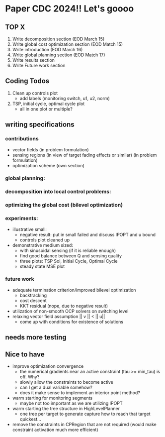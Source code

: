
# Paper CDC 2024!! Let's goooo

## TOP X
1. Write decomposition section (EOD March 15)
2. Write global cost optimization section (EOD Match 15)
3. Write introduction (EOD March 16)
4. Write global planning section (EOD Match 17)
5. Write results section 
6. Write Future work section

## Coding Todos
1. Clean up controls plot
    - add labels (monitoring switch, u1, u2, norm)
2. TSP, initial cycle, optimal cycle plot
    - all in one plot or multiple?

## writing specifications
### contributions
- vector fields (in problem formulation)
- sensing regions (in view of target fading effects or similar) (in problem formulation)
- optimization scheme (own section)

### global planning:

### decomposition into local control problems:

### optimizing the global cost (bilevel optimization)

### experiments:
- illustrative small:
    - negative result: put in small failed and discuss IPOPT and u bound
    - controls plot cleaned up
- demonstrative medium sized:
    - with sinusoidal sensing (if it is reliable enough)
    - find good balance between Q and sensing quality
    - three plots: TSP Sol, Initial Cycle, Optimal Cycle
    - steady state MSE plot

### future work
- adequate termination criterion/improved bilevel optimization
    - backtracking
    - cost descent
    - KKT residual (nope, due to negative result)
- utilization of non-smooth OCP solvers on switching level
- relaxing vector field assumption || v || < || u|| 
    - come up with conditions for existence of solutions

## needs more testing

## Nice to have
- improve optimization convergence
    - the numerical gradients near an active constraint (tau >= min_tau) is off. Why?
    - slowly allow the constraints to become active
    - can I get a dual variable somehow?
    - does it make sense to implement an interior point method?
- warm starting for monitoring segments
    - maybe not too important as we are utilizing IPOPT
- warm starting the tree structure in HighLevelPlanner
    - one tree per target to generate capture how to reach that target quickest...
- remove the constraints in CPRegion that are not required (would make constraint activation much more efficient)